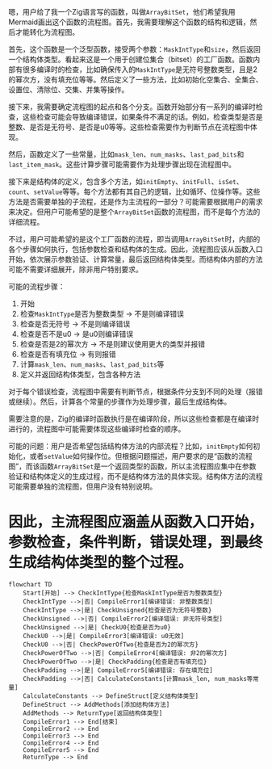 嗯，用户给了我一个Zig语言写的函数，叫做`ArrayBitSet`，他们希望我用Mermaid画出这个函数的流程图。首先，我需要理解这个函数的结构和逻辑，然后才能转化为流程图。

首先，这个函数是一个泛型函数，接受两个参数：`MaskIntType`和`size`，然后返回一个结构体类型。看起来这是一个用于创建位集合（bitset）的工厂函数。函数内部有很多编译时的检查，比如确保传入的`MaskIntType`是无符号整数类型，且是2的幂次方，没有填充位等等。然后定义了一些方法，比如初始化空集合、全集合、设置位、清除位、交集、并集等操作。

接下来，我需要确定流程图的起点和各个分支。函数开始部分有一系列的编译时检查，这些检查可能会导致编译错误，如果条件不满足的话。例如，检查类型是否是整数、是否是无符号、是否是u0等等。这些检查需要作为判断节点在流程图中体现。

然后，函数定义了一些常量，比如`mask_len`、`num_masks`、`last_pad_bits`和`last_item_mask`。这些计算步骤可能需要作为处理步骤出现在流程图中。

接下来是结构体的定义，包含多个方法，如`initEmpty`、`initFull`、`isSet`、`count`、`setValue`等等。每个方法都有其自己的逻辑，比如循环、位操作等。这些方法是否需要单独的子流程，还是作为主流程的一部分？可能需要根据用户的需求来决定。但用户可能希望的是整个`ArrayBitSet`函数的流程图，而不是每个方法的详细流程。

不过，用户可能希望的是这个工厂函数的流程，即当调用`ArrayBitSet`时，内部的各个步骤如何执行，包括参数检查和结构体的生成。因此，流程图应该从函数入口开始，依次展示参数验证、计算常量，最后返回结构体类型。而结构体内部的方法可能不需要详细展开，除非用户特别要求。

可能的流程步骤：
1. 开始
2. 检查`MaskIntType`是否为整数类型 → 不是则编译错误
3. 检查是否无符号 → 不是则编译错误
4. 检查是否不是u0 → 是u0则编译错误
5. 检查是否是2的幂次方 → 不是则建议使用更大的类型并报错
6. 检查是否有填充位 → 有则报错
7. 计算`mask_len`、`num_masks`、`last_pad_bits`等
8. 定义并返回结构体类型，包含各种方法

对于每个错误检查，流程图中需要有判断节点，根据条件分支到不同的处理（报错或继续）。然后，计算各个常量的步骤作为处理步骤，最后生成结构体。

需要注意的是，Zig的编译时函数执行是在编译阶段，所以这些检查都是在编译时进行的，流程图中可能需要体现这些编译时检查的顺序。

可能的问题：用户是否希望包括结构体方法的内部流程？比如，`initEmpty`如何初始化，或者`setValue`如何操作位。但根据问题描述，用户要求的是“函数的流程图”，而该函数`ArrayBitSet`是一个返回类型的函数，所以主流程图应集中在参数验证和结构体定义的生成过程，而不是结构体方法的具体实现。结构体方法的流程可能需要单独的流程图，但用户没有特别说明。

因此，主流程图应涵盖从函数入口开始，参数检查，条件判断，错误处理，到最终生成结构体类型的整个过程。
================================================
```mermaid
flowchart TD
    Start[开始] --> CheckIntType{检查MaskIntType是否为整数类型}
    CheckIntType -->|否| CompileError1[编译错误: 非整数类型]
    CheckIntType -->|是| CheckUnsigned{检查是否为无符号整数}
    CheckUnsigned -->|否| CompileError2[编译错误: 非无符号类型]
    CheckUnsigned -->|是| CheckU0{检查是否为u0}
    CheckU0 -->|是| CompileError3[编译错误: u0无效]
    CheckU0 -->|否| CheckPowerOfTwo{检查是否为2的幂次方}
    CheckPowerOfTwo -->|否| CompileError4[编译错误: 非2的幂次方]
    CheckPowerOfTwo -->|是| CheckPadding{检查是否有填充位}
    CheckPadding -->|是| CompileError5[编译错误: 存在填充位]
    CheckPadding -->|否| CalculateConstants[计算mask_len, num_masks等常量]
    CalculateConstants --> DefineStruct[定义结构体类型]
    DefineStruct --> AddMethods[添加结构体方法]
    AddMethods --> ReturnType[返回结构体类型]
    CompileError1 --> End[结束]
    CompileError2 --> End
    CompileError3 --> End
    CompileError4 --> End
    CompileError5 --> End
    ReturnType --> End
```